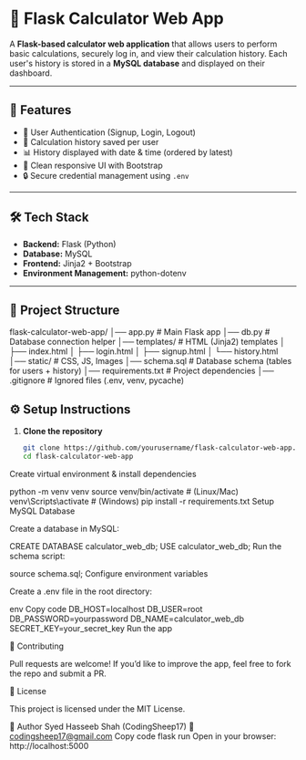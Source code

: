 # 🧮 Flask Calculator Web App  

A **Flask-based calculator web application** that allows users to perform basic calculations, securely log in, and view their calculation history. Each user's history is stored in a **MySQL database** and displayed on their dashboard.  

---

## 🚀 Features  
- 🔑 User Authentication (Signup, Login, Logout)  
- 📝 Calculation history saved per user  
- 📊 History displayed with date & time (ordered by latest)  
- 🎨 Clean responsive UI with Bootstrap  
- 🔒 Secure credential management using `.env`  

---

## 🛠️ Tech Stack  
- **Backend:** Flask (Python)  
- **Database:** MySQL  
- **Frontend:** Jinja2 + Bootstrap  
- **Environment Management:** python-dotenv  

---

## 📂 Project Structure  
flask-calculator-web-app/
│── app.py # Main Flask app
│── db.py # Database connection helper
│── templates/ # HTML (Jinja2) templates
│ ├── index.html
│ ├── login.html
│ ├── signup.html
│ └── history.html
│── static/ # CSS, JS, Images
│── schema.sql # Database schema (tables for users + history)
│── requirements.txt # Project dependencies
│── .gitignore # Ignored files (.env, venv, pycache)

## ⚙️ Setup Instructions  

1. **Clone the repository**  
   ```bash
   git clone https://github.com/yourusername/flask-calculator-web-app.git
   cd flask-calculator-web-app
Create virtual environment & install dependencies

python -m venv venv
source venv/bin/activate   # (Linux/Mac)
venv\Scripts\activate      # (Windows)
pip install -r requirements.txt
Setup MySQL Database

Create a database in MySQL:

CREATE DATABASE calculator_web_db;
USE calculator_web_db;
Run the schema script:

source schema.sql;
Configure environment variables

Create a .env file in the root directory:

env
Copy code
DB_HOST=localhost
DB_USER=root
DB_PASSWORD=yourpassword
DB_NAME=calculator_web_db
SECRET_KEY=your_secret_key
Run the app

🤝 Contributing

Pull requests are welcome! If you’d like to improve the app, feel free to fork the repo and submit a PR.

📜 License

This project is licensed under the MIT License.

👤 Author
Syed Hasseeb Shah (CodingSheep17)
📧 codingsheep17@gmail.com
Copy code
flask run
Open in your browser: http://localhost:5000
